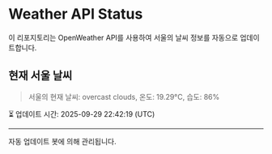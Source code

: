 
# Weather API Status

이 리포지토리는 OpenWeather API를 사용하여 서울의 날씨 정보를 자동으로 업데이트합니다.

## 현재 서울 날씨
> 서울의 현재 날씨: overcast clouds, 온도: 19.29°C, 습도: 86%

⏳ 업데이트 시간: 2025-09-29 22:42:19 (UTC)

---
자동 업데이트 봇에 의해 관리됩니다.
